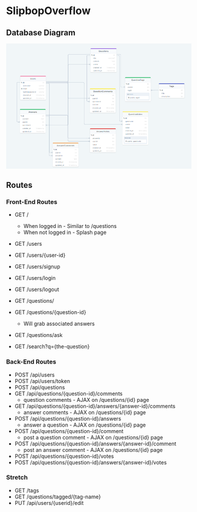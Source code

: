 # SlipbopOverflow

## Database Diagram

![ERD](./documentation/database-schema/erd.png)

## Routes
### Front-End Routes
- GET /
  - When logged in - Similar to /questions
  - When not logged in - Splash page
  
- GET /users
- GET /users/{user-id}
- GET /users/signup
- GET /users/login
- GET /users/logout

- GET /questions/
- GET /questions/{question-id}
  - Will grab associated answers
- GET /questions/ask
- GET /search?q={the-question}

### Back-End Routes
- POST /api/users
- POST /api/users/token
- POST /api/questions
- GET /api/questions/{question-id}/comments
  - question comments - AJAX on /questions/{id} page
- GET /api/questions/{question-id}/answers/{answer-id}/comments
  - answer comments - AJAX on /questions/{id} page
- POST /api/questions/{question-id}/answers
  - answer a question - AJAX on /questions/{id} page
- POST /api/questions/{question-id}/comment
  - post a question comment - AJAX on /questions/{id} page
- POST /api/questions/{question-id}/answers/{answer-id}/comment
  - post an answer comment - AJAX on /questions/{id} page
- POST /api/questions/{question-id}/votes
- POST /api/questions/{question-id}/answers/{answer-id}/votes

### Stretch

- GET /tags
- GET /questions/tagged/{tag-name}
- PUT /api/users/{userid}/edit
